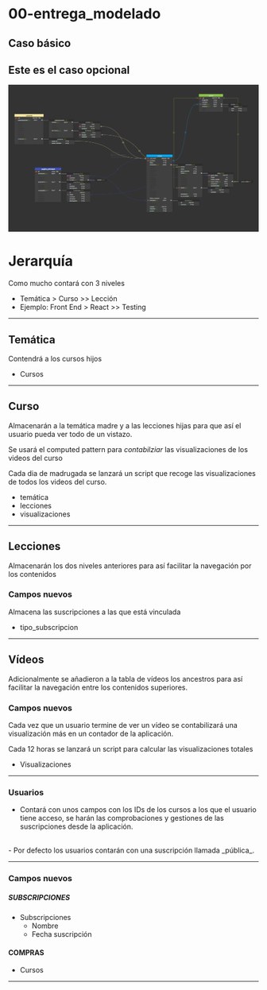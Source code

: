 # 00-entrega_modelado

## Caso básico

## Este es el caso opcional

![imagen](../Capturas/Modelado%20opcional.png)

# Jerarquía
Como mucho contará con 3 niveles
- Temática > Curso >> Lección
- Ejemplo:
  Front End > React >> Testing

---

## Temática
Contendrá a los cursos hijos
- Cursos
---

## Curso
Almacenarán a la temática madre y a las lecciones hijas para que así el usuario pueda ver todo de un vistazo.

Se usará el computed pattern para _contabilziar_ las visualizaciones de los videos del curso

Cada dia de madrugada se lanzará un script que recoge las visualizaciones de todos los videos del curso.
- temática
- lecciones
- visualizaciones
---

## Lecciones
Almacenarán los dos niveles anteriores para así facilitar la navegación por los contenidos

### Campos nuevos
Almacena las suscripciones a las que está vinculada
- tipo_subscripcion
---

## Vídeos
Adicionalmente se añadieron a la tabla de vídeos los ancestros para así facilitar la navegación entre los contenidos superiores.

### Campos nuevos
Cada vez que un usuario termine de ver un vídeo se contabilizará una visualización más en un contador de la aplicación.

Cada 12 horas se lanzará un script para calcular las visualizaciones totales
<br>
- Visualizaciones

---

### Usuarios
- Contará con unos campos con los IDs de los cursos a los que el usuario tiene acceso, se harán las comprobaciones y gestiones de las suscripciones desde la aplicación.
<br>
- Por defecto los usuarios contarán con una suscripción llamada _pública_.

---
### Campos nuevos
##### SUBSCRIPCIONES
- Subscripciones
  - Nombre
  - Fecha suscripción

#### COMPRAS
- Cursos
---